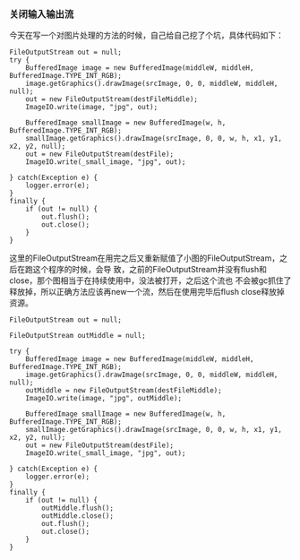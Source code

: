 ### 关闭输入输出流

今天在写一个对图片处理的方法的时候，自己给自己挖了个坑，具体代码如下：

	FileOutputStream out = null;
    try {
        BufferedImage image = new BufferedImage(middleW, middleH, BufferedImage.TYPE_INT_RGB);
        image.getGraphics().drawImage(srcImage, 0, 0, middleW, middleH, null);  
        out = new FileOutputStream(destFileMiddle);  
        ImageIO.write(image, "jpg", out);
        
        BufferedImage smallImage = new BufferedImage(w, h, BufferedImage.TYPE_INT_RGB); 
        smallImage.getGraphics().drawImage(srcImage, 0, 0, w, h, x1, y1, x2, y2, null);
        out = new FileOutputStream(destFile);
        ImageIO.write(_small_image, "jpg", out);
        
    } catch(Exception e) {
		logger.error(e);
    }
    finally {
    	if (out != null) {
	        out.flush();  
	        out.close();  
    	}
    }
这里的FileOutputStream在用完之后又重新赋值了小图的FileOutputStream，之后在跑这个程序的时候，会导
致，之前的FileOutputStream并没有flush和close，那个图相当于在持续使用中，没法被打开，之后这个流也
不会被gc抓住了释放掉，所以正确方法应该再new一个流，然后在使用完毕后flush close释放掉资源。

	FileOutputStream out = null;

	FileOutputStream outMiddle = null;

    try {
        BufferedImage image = new BufferedImage(middleW, middleH, BufferedImage.TYPE_INT_RGB);
        image.getGraphics().drawImage(srcImage, 0, 0, middleW, middleH, null);  
        outMiddle = new FileOutputStream(destFileMiddle);  
        ImageIO.write(image, "jpg", outMiddle);
        
        BufferedImage smallImage = new BufferedImage(w, h, BufferedImage.TYPE_INT_RGB); 
        smallImage.getGraphics().drawImage(srcImage, 0, 0, w, h, x1, y1, x2, y2, null);
        out = new FileOutputStream(destFile);
        ImageIO.write(_small_image, "jpg", out);
        
    } catch(Exception e) {
		logger.error(e);
    }
    finally {
    	if (out != null) {
			outMiddle.flush();
			outMiddle.close();
	        out.flush();  
	        out.close();  
    	}
    }
